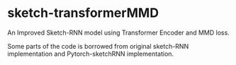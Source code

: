 # sketch-transformerMMD
An Improved Sketch-RNN model using Transformer Encoder and MMD loss.  

Some parts of the code is borrowed from original sketch-RNN implementation and Pytorch-sketchRNN implementation. 
